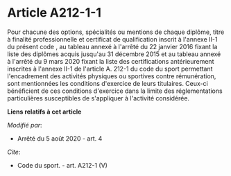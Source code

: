 # Article A212-1-1

Pour chacune des options, spécialités ou mentions de chaque diplôme, titre à finalité professionnelle et certificat de
qualification inscrit à l'annexe II-1 du présent code , au tableau annexé à l'arrêté du 22 janvier 2016 fixant la liste des
diplômes acquis jusqu'au 31 décembre 2015 et au tableau annexé à l'arrêté du 9 mars 2020 fixant la liste des certifications
antérieurement inscrites à l'annexe II-1 de l'article A. 212-1 du code du sport permettant l'encadrement des activités
physiques ou sportives contre rémunération, sont mentionnées les conditions d'exercice de leurs titulaires. Ceux-ci
bénéficient de ces conditions d'exercice dans la limite des réglementations particulières susceptibles de s'appliquer à
l'activité considérée.

**Liens relatifs à cet article**

_Modifié par_:

  - Arrêté du 5 août 2020 - art. 4

_Cite_:

  - Code du sport. - art. A212-1 (V)
